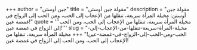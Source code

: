 +++
author = "جين أوستن"
title = "مقولة جين أوستن"
description = "مقولة جين أوستن: مخيلة المرأة سريعة، تنقلها من الإعجاب إلى الحب، ومن الحب إلى الزواج في غمضة عين!"
quote = '''مخيلة المرأة سريعة، تنقلها من الإعجاب إلى الحب، ومن الحب إلى الزواج في غمضة عين!'''
slug = "مخيلة-المرأة-سريعة-تنقلها-من-الإعجاب-إلى-الحب-ومن-الحب-إلى-الزواج-في-غمضة-عين!"
+++
مخيلة المرأة سريعة، تنقلها من الإعجاب إلى الحب، ومن الحب إلى الزواج في غمضة عين!
